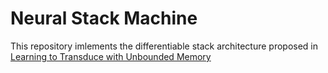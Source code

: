 # Neural Stack Machine

This repository imlements the differentiable stack architecture proposed in [Learning to Transduce with Unbounded Memory](https://arxiv.org/abs/1506.02516)
